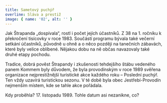 ```yaml
---
title: Sametový puchýř
overline: Sláva a prestiž
image: { name: '02', alt: '' }
---
```


Jak Štrapanda „dospívala“, rostl i počet jejích účastníků. Z 38 na 1. ročníku k překročení tisícovky v roce 1983. Součástí programu bývala také večerní setkání účastníků, původně u ohně a o něco později na tanečních zábavách, které byly velice oblíbené. Nějakou dobu na ně občas navazovaly také druhé etapy pochodu.

Tradice, dobrá pověst Štrapandy i zkušenosti tehdejšího štábu vedeného panem Kommem byly důvodem, že byla provodínským v roce 1989 svěřena organizace nejprestižnější turistické akce každého roku – Poslední puchýř. Ten vždy uzavírá turistickou sezonu. V té době byla obec Jestřebí-Provodín nejmenším místem, kde se tahle akce pořádala.

Kdy proběhla? 17. listopadu 1989. Tohle datum asi nezanikne, co?
